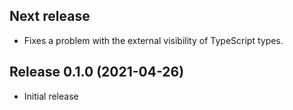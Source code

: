 ## Next release

- Fixes a problem with the external visibility of TypeScript types.

## Release 0.1.0 (2021-04-26)

- Initial release
